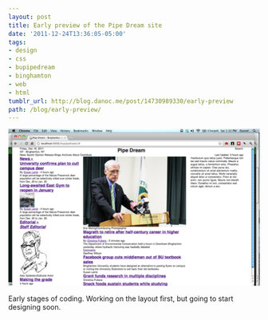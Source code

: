 ```yaml
---
layout: post
title: Early preview of the Pipe Dream site
date: '2011-12-24T13:36:05-05:00'
tags:
- design
- css
- bupipedream
- binghamton
- web
- html
tumblr_url: http://blog.danoc.me/post/14730989330/early-preview
path: /blog/early-preview/
---
```


![Early Pipe Dream screenshot](./pipe-dream-development.png)

Early stages of coding. Working on the layout first, but going to start designing soon.
